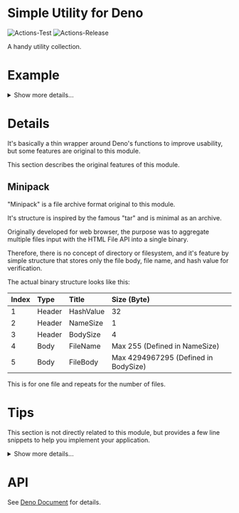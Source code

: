 # **Simple Utility for Deno**
![Actions-Test](https://github.com/dojyorin/deno_simple_utility/actions/workflows/test.yaml/badge.svg)
![Actions-Release](https://github.com/dojyorin/deno_simple_utility/actions/workflows/release.yaml/badge.svg)

A handy utility collection.

# Example

<p>
<details>
<summary>Show more details...</summary>
<p>

**BASE64 Binary**

```ts
const file = await Deno.readFile("/path/to/binary.bin");

const encoded = base64Encode(file); // base64 code.
const decoded = base64Decode(encoded); // Restored.
```

**Date UnixTime**

```ts
const date = new Date();

const encoded = await dateEncode(date); // unixtime in seconds.
const decoded = await dateDecode(encoded); // Restored.
```

**DEFLATE Compress**

```ts
const file = await Deno.readFile("/path/to/binary.bin");

const encoded = await deflateEncode(file); // "deflate" compressed byte array.
const decoded = await deflateDecode(encoded); // Restored.
```

**Extended Fetch API**

```ts
const json = await fetchExtend("https://path/to/get", "json"); // response as JSON.
const bytes = await fetchExtend("https://path/to/get", "byte"); // response as Uint8Array.
```

**Minipack Archive**

```ts
const files = [
    ["binary.bin", Deno.readFileSync("/path/to/binary.bin")]
];

const encoded = await minipackEncode(files); // byte array in "minipack" format.
const decoded = await minipackDecode(encoded); // Restored.
```

**Platform Specific**

```ts
const win = isWin(); // "true" if running on Windows.
const tmp = tmpPath(); // "C:/Windows/Temp" if running on Windows, or "/tmp" if running on Linux or Mac.
```

**Text Convert**

```ts
const text = " Lorem ipsum  \t  dolor \r sit amet.";

const encoded = await ucEncode(text); // byte array in UTF-8 format.
const decoded = await ucDecode(encoded); // Restored.
const hexadecimal = hexEncode(encoded); // hexadecimal string.
const formatted = trimExtend(decoded); // formatted string.
```

</p>
</details>
</p>

# Details
It's basically a thin wrapper around Deno's functions to improve usability, but some features are original to this module.

This section describes the original features of this module.

## Minipack
"Minipack" is a file archive format original to this module.

It's structure is inspired by the famous "tar" and is minimal as an archive.

Originally developed for web browser, the purpose was to aggregate multiple files input with the HTML File API into a single binary.

Therefore, there is no concept of directory or filesystem, and it's feature by simple structure that stores only the file body, file name, and hash value for verification.

The actual binary structure looks like this:

|Index|Type|Title|Size (Byte)|
|:--|:--|:--|:--|
|1|Header|HashValue|32|
|2|Header|NameSize|1|
|3|Header|BodySize|4|
|4|Body|FileName|Max 255 (Defined in NameSize)|
|5|Body|FileBody|Max 4294967295 (Defined in BodySize)|

This is for one file and repeats for the number of files.

# Tips
This section is not directly related to this module, but provides a few line snippets to help you implement your application.

<p>
<details>
<summary>Show more details...</summary>
<p>

**JSON Import**
```ts
const {default: config} = await import("./config.json", {assert: {type: "json"}});
```

</p>
</details>
</p>

# API
See [Deno Document](https://deno.land/x/simple_utility/mod.ts) for details.